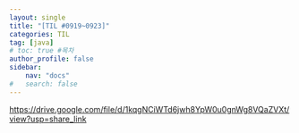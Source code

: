 ```yaml
---
layout: single
title: "[TIL #0919~0923]"
categories: TIL
tag: [java]
# toc: true #목차
author_profile: false
sidebar:
    nav: "docs"
#   search: false
--- 
```

https://drive.google.com/file/d/1kqgNCiWTd6jwh8YpW0u0gnWg8VQaZVXt/view?usp=share_link